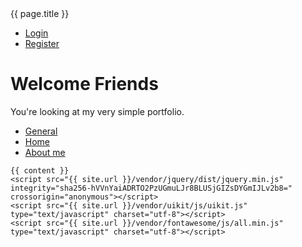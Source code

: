 <!DOCTYPE html>
<html lang="en">
<head>
    <meta charset="UTF-8">
    <meta name="viewport" content="width=device-width, initial-scale=1.0">
    <meta http-equiv="X-UA-Compatible" content="ie=edge">
    <title>{{ page.title }} | {{ page.description }}</title>
    <link rel="stylesheet" href="{{ site.url }}/vendor/uikit/css/uikit.css" />
    <link rel="stylesheet" href="{{ site.url }}/vendor/fontawesome/css/all.min.css">
    <link rel="shortcut icon" href="{{ site.url }}/favicon.jpg" type="image/x-icon" />
</head>
<body>
    <div class="uk-position-relative uk-position-z-index">
        <div id="homeNavbar" class="uk-position-top">
            <nav class="uk-navbar-container uk-navbar-transparent" uk-navbar>
                <div class="uk-navbar-left">
                    <a href="#" class="uk-navbar-toggle" uk-navbar-toggle-icon uk-toggle="target: #offcanvas-push"></a>
                    <span class="uk-logo @uk-margin-small-left">
                        {{ page.title }}
                    </span>
                </div>
                <div class="uk-navbar-right">
                    <ul class="uk-navbar-nav">
                        <li class="uk-active">
                            <a href="{{ site.url }}/login.html">
                                Login
                            </a>
                        </li>
                        <li>
                            <a href="{{ site.url }}/register.html">
                                <span class="uk-badge uk-padding-small">Register</span>
                            </a>
                        </li>
                    </ul>
                </div>
            </nav>
        </div>
        <div class="uk-height-large uk-background-cover uk-light uk-flex" uk-parallax="bgx: 100; bgy: -300" style="background-image: url('assets/images/illustration-business-people-avatar/43638.jpg')">
            <div class="uk-width-1-2@m @uk-text-center uk-margin-top uk-margin-auto-vertical uk-padding uk-padding-small">
                <h1 class="">Welcome Friends</h1>
                <p class="uk-text-lead">You're looking at my very simple portfolio.</p>
            </div>
        </div>
    </div>
    <div id="offcanvas-push" uk-offcanvas="mode: push; overlay: true">
        <div class="uk-offcanvas-bar uk-background-default">
            <!--button class="uk-offcanvas-close" type="button" uk-close></button-->
            <!--h3>General</h3-->
            <ul class="uk-nav-default uk-nav-parent-icon" uk-nav>
                <li class="uk-active"><a href="#">General</a></li>
                <li><a href="{{ site.url }}/index.html"><span class="uk-margin-small-right" uk-icon="icon: home"></span> Home</a></li>
                <li><a href="{{ site.url }}/about.html"><span class="uk-margin-small-right" uk-icon="icon: info"></span> About me</a></li>
            </ul>
        </div>
    </div>
    
    {{ content }}
    <script src="{{ site.url }}/vendor/jquery/dist/jquery.min.js" integrity="sha256-hVVnYaiADRTO2PzUGmuLJr8BLUSjGIZsDYGmIJLv2b8=" crossorigin="anonymous"></script>
    <script src="{{ site.url }}/vendor/uikit/js/uikit.js" type="text/javascript" charset="utf-8"></script>
    <script src="{{ site.url }}/vendor/fontawesome/js/all.min.js" type="text/javascript" charset="utf-8"></script>
</body>
</html>